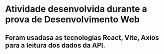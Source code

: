 # Atividade desenvolvida durante a prova de Desenvolvimento Web
## Foram usadasa as tecnologias React, Vite, Axios para a leitura dos dados da API.

